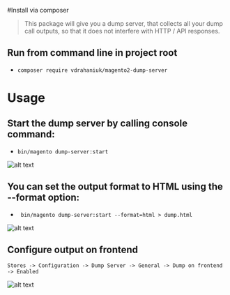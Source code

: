 #Install via composer

> This package will give you a dump server, that collects all your dump call outputs, so that it does not interfere with HTTP / API responses.

## Run from command line in project root
- `composer require vdrahaniuk/magento2-dump-server`

# Usage
## Start the dump server by calling console command:
- ` bin/magento dump-server:start `

![alt text](https://serving.photos.photobox.com/45823755d6ac03bbaea88288b12301042783cb1d67ab6089d5bd385058bda0b5656395a8.jpg)

## You can set the output format to HTML using the --format option:
- ` bin/magento dump-server:start --format=html > dump.html`

![alt text](https://serving.photos.photobox.com/72874016a25ee9a471ab0a353ce22ef80bee4ff0062382f00057d60433896ae6f367bcde.jpg)

## Configure output on frontend  
`Stores -> Configuration -> Dump Server -> General -> Dump on frontend -> Enabled`

![alt text](https://serving.photos.photobox.com/9112628689d84cf6f8727a4ecaef4e4e0501fd5e7216d8249baf65cdec71ea6693df895f.jpg)

